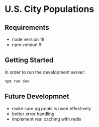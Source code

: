 # U.S. City Populations
## Requirements
- node version 18
- npm version 9

## Getting Started

In order to run the development server:
```
npm run dev
```

## Future Developmnet
- make sure pg pools is used effectively
- better error handling
- implement real caching with redis